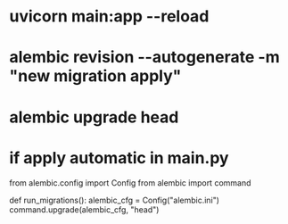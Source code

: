 # uvicorn main:app --reload

# alembic revision --autogenerate -m "new migration apply"
# alembic upgrade head


# if apply automatic  in main.py
from alembic.config import Config
from alembic import command

def run_migrations():
    alembic_cfg = Config("alembic.ini")
    command.upgrade(alembic_cfg, "head")

